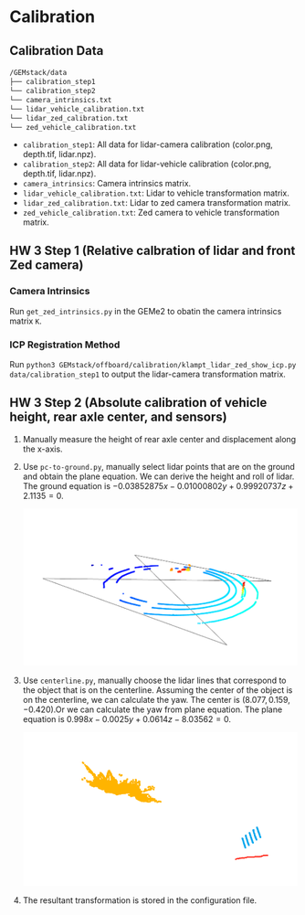 # Calibration

## Calibration Data

```
/GEMstack/data
├── calibration_step1
└── calibration_step2
└── camera_intrinsics.txt
└── lidar_vehicle_calibration.txt
└── lidar_zed_calibration.txt
└── zed_vehicle_calibration.txt
```

- `calibration_step1`: All data for lidar-camera calibration (color.png, depth.tif, lidar.npz).
- `calibration_step2`: All data for lidar-vehicle calibration (color.png, depth.tif, lidar.npz).
- `camera_intrinsics`: Camera intrinsics matrix.
- `lidar_vehicle_calibration.txt`: Lidar to vehicle transformation matrix. 
- `lidar_zed_calibration.txt`: Lidar to zed camera transformation matrix. 
- `zed_vehicle_calibration.txt`: Zed camera to vehicle transformation matrix. 

## HW 3 Step 1 (Relative calbration of lidar and front Zed camera)

### Camera Intrinsics

Run `get_zed_intrinsics.py` in the GEMe2 to obatin the camera intrinsics matrix `K`.

### ICP Registration Method

Run `python3 GEMstack/offboard/calibration/klampt_lidar_zed_show_icp.py data/calibration_step1` to output the lidar-camera transformation matrix. 

## HW 3 Step 2 (Absolute calibration of vehicle height, rear axle center, and sensors)

1. Manually measure the height of rear axle center and displacement along the x-axis.

2. Use `pc-to-ground.py`, manually select lidar points that are on the ground and obtain the plane equation. We can derive the height and roll of lidar. The ground equation is  $-0.03852875x-0.01000802y+0.99920737z+2.1135=0$.

   ![image-20240305202142389](./asset/image-20240305202142389.png)

3. Use `centerline.py`, manually choose the lidar lines that correspond to the object that is on the centerline. Assuming the center of the object is on the centerline, we can calculate the yaw. The center is $(8.077,0.159,-0.420)$.Or we can calculate the yaw from plane equation. The plane equation is $0.998x - 0.0025y + 0.0614z -8.03562 = 0.$

   ![image-20240305202212681](./asset/image-20240305202212681.png)

4. The resultant transformation is stored in the configuration file.
